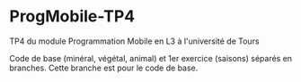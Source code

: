 # ProgMobile-TP4
TP4 du module Programmation Mobile en L3 à l'université de Tours

Code de base (minéral, végétal, animal) et 1er exercice (saisons) séparés en branches.
Cette branche est pour le code de base.
